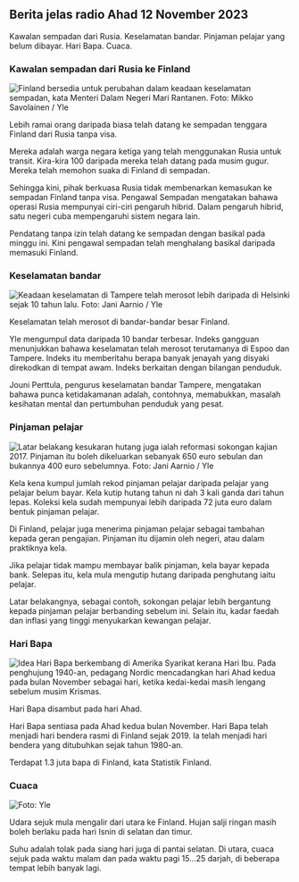 ## Berita jelas radio Ahad 12 November 2023

Kawalan sempadan dari Rusia. Keselamatan bandar. Pinjaman pelajar yang belum dibayar. Hari Bapa. Cuaca.

### Kawalan sempadan dari Rusia ke Finland

![Finland bersedia untuk perubahan dalam keadaan keselamatan sempadan, kata Menteri Dalam Negeri Mari Rantanen. Foto: Mikko Savolainen / Yle](https://images.cdn.yle.fi/image/upload/c_crop,h_2720,w_4836,x_0,y_450/ar_1.7777777777777777,c_fill,g_faces,h_1_205,/0.d_facesq_auto:eco/f_auto/fl_lossy/v1695988171/39-11790926516b884859ee)

Lebih ramai orang daripada biasa telah datang ke sempadan tenggara Finland dari Rusia tanpa visa.

Mereka adalah warga negara ketiga yang telah menggunakan Rusia untuk transit. Kira-kira 100 daripada mereka telah datang pada musim gugur. Mereka telah memohon suaka di Finland di sempadan.

Sehingga kini, pihak berkuasa Rusia tidak membenarkan kemasukan ke sempadan Finland tanpa visa. Pengawal Sempadan mengatakan bahawa operasi Rusia mempunyai ciri-ciri pengaruh hibrid. Dalam pengaruh hibrid, satu negeri cuba mempengaruhi sistem negara lain.

Pendatang tanpa izin telah datang ke sempadan dengan basikal pada minggu ini. Kini pengawal sempadan telah menghalang basikal daripada memasuki Finland.

### Keselamatan bandar

![Keadaan keselamatan di Tampere telah merosot lebih daripada di Helsinki sejak 10 tahun lalu. Foto: Jani Aarnio / Yle](https://images.cdn.yle.fi/image/upload/c_crop,h_2687,w_4777,x_1,y_258/ar_1.7777777777777777,c_fill,g_faces,h_670/w_pr_1.q_auto:eco/f_auto/fl_lossy/v1699517677/39-1197321654a95de6dbe7)

Keselamatan telah merosot di bandar-bandar besar Finland.

Yle mengumpul data daripada 10 bandar terbesar. Indeks gangguan menunjukkan bahawa keselamatan telah merosot terutamanya di Espoo dan Tampere. Indeks itu memberitahu berapa banyak jenayah yang disyaki direkodkan di tempat awam. Indeks berkaitan dengan bilangan penduduk.

Jouni Perttula, pengurus keselamatan bandar Tampere, mengatakan bahawa punca ketidakamanan adalah, contohnya, memabukkan, masalah kesihatan mental dan pertumbuhan penduduk yang pesat.

### Pinjaman pelajar

![Latar belakang kesukaran hutang juga ialah reformasi sokongan kajian 2017. Pinjaman itu boleh dikeluarkan sebanyak 650 euro sebulan dan bukannya 400 euro sebelumnya. Foto: Jani Aarnio / Yle](https://images.cdn.yle.fi/image/upload/c_crop,h_3078,w_5472,x_0,y_557/ar_1.7777777777777777,c_fill,g_faces,h_670/w_pr_1.q_auto:eco/f_auto/fl_lossy/v1694583672/39-1171262650149d3dfd0c)

Kela kena kumpul jumlah rekod pinjaman pelajar daripada pelajar yang pelajar belum bayar. Kela kutip hutang tahun ni dah 3 kali ganda dari tahun lepas. Koleksi kela sudah mempunyai lebih daripada 72 juta euro dalam bentuk pinjaman pelajar.

Di Finland, pelajar juga menerima pinjaman pelajar sebagai tambahan kepada geran pengajian. Pinjaman itu dijamin oleh negeri, atau dalam praktiknya kela.

Jika pelajar tidak mampu membayar balik pinjaman, kela bayar kepada bank. Selepas itu, kela mula mengutip hutang daripada penghutang iaitu pelajar.

Latar belakangnya, sebagai contoh, sokongan pelajar lebih bergantung kepada pinjaman pelajar berbanding sebelum ini. Selain itu, kadar faedah dan inflasi yang tinggi menyukarkan kewangan pelajar.

### Hari Bapa

![Idea Hari Bapa berkembang di Amerika Syarikat kerana Hari Ibu. Pada penghujung 1940-an, pedagang Nordic mencadangkan hari Ahad kedua pada bulan November sebagai hari, ketika kedai-kedai masih lengang sebelum musim Krismas.](https://images.cdn.yle.fi/image/upload/c_crop,h_360,w_640,x_0,y_0/ar_1.7777777777777777,c_fill,g_faces,h_675,w_1200/dpr_1.0/q_auto:eco/f_auto/fl_lossy/v1510307504)

Hari Bapa disambut pada hari Ahad.

Hari Bapa sentiasa pada Ahad kedua bulan November. Hari Bapa telah menjadi hari bendera rasmi di Finland sejak 2019. Ia telah menjadi hari bendera yang ditubuhkan sejak tahun 1980-an.

Terdapat 1.3 juta bapa di Finland, kata Statistik Finland.

### Cuaca

![ Foto: Yle](https://images.cdn.yle.fi/image/upload/c_crop,h_1080,w_1919,x_0,y_0/ar_1.7777777777777777,c_fill,g_faces,h_675,w_1200/dq_au.:eco/f_auto/fl_lossy/v1699803736/39-11995176550f22164d93)

Udara sejuk mula mengalir dari utara ke Finland. Hujan salji ringan masih boleh berlaku pada hari Isnin di selatan dan timur.

Suhu adalah tolak pada siang hari juga di pantai selatan. Di utara, cuaca sejuk pada waktu malam dan pada waktu pagi 15\...25 darjah, di beberapa tempat lebih banyak lagi.